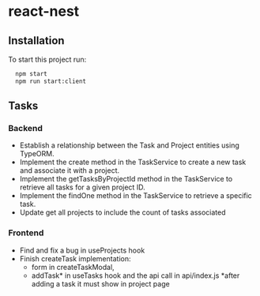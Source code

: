 # react-nest

## Installation

To start this project run:

```bash
  npm start
  npm run start:client
```

## Tasks
### Backend
- Establish a relationship between the Task and Project entities using TypeORM.
- Implement the create method in the TaskService to create a new task and associate it with a project.
- Implement the getTasksByProjectId method in the TaskService to retrieve all tasks for a given project ID.
- Implement the findOne method in the TaskService to retrieve a specific task.
- Update get all projects to include the count of tasks associated
### Frontend
- Find and fix a bug in useProjects hook
- Finish createTask implementation: 
  - form in createTaskModal,
  - addTask* in useTasks hook and the api call in api/index.js 
*after adding a task it must show in project page